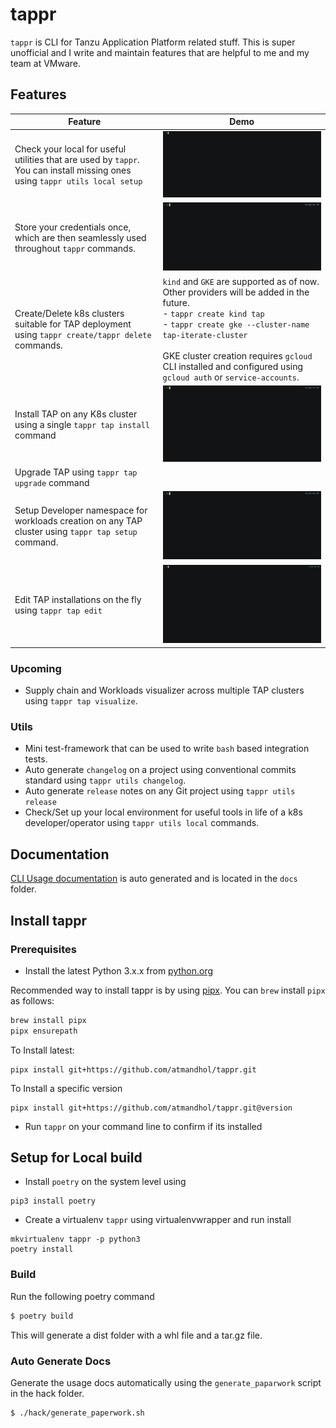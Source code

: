# tappr

`tappr` is CLI for Tanzu Application Platform related stuff. This is super unofficial and I write and maintain features that are helpful to me and my team at VMware.

## Features

| Feature                                                                                                                     | Demo                                                                                                                                                                                                                                                                                                      |
|-----------------------------------------------------------------------------------------------------------------------------|-----------------------------------------------------------------------------------------------------------------------------------------------------------------------------------------------------------------------------------------------------------------------------------------------------------|
| Check your local for useful utilities that are used by `tappr`. You can install missing ones using `tappr utils local setup` | ![Check Demo](assets/local-check.gif)                                                                                                                                                                                                                                                                     |
| Store your credentials once, which are then seamlessly used throughout `tappr` commands.                                    | ![Init Demo](assets/init.gif)                                                                                                                                                                                                                                                                             |
| Create/Delete k8s clusters suitable for TAP deployment using `tappr create/tappr delete` commands.                          | `kind` and `GKE` are supported as of now. Other providers will be added in the future.<br/> - `tappr create kind tap`<br/>- `tappr create gke --cluster-name tap-iterate-cluster`<br/><br/>GKE cluster creation requires `gcloud` CLI installed and configured using `gcloud auth` or `service-accounts`. |
| Install TAP on any K8s cluster using a single `tappr tap install` command                                                   | ![TAP Install Demo](assets/tap-install.gif)                                                                                                                                                                                                                                                               |
| Upgrade TAP using `tappr tap upgrade` command                                                                                                                            |                                                                                                                                                                                                                                                                                                           |
| Setup Developer namespace for workloads creation on any TAP cluster using `tappr tap setup` command.                        | ![Dev NS Setup Demo](assets/dev-setup.gif)                                                                                                                                                                                                                                                                |
| Edit TAP installations on the fly using `tappr tap edit`                                                                    | ![TAP Edit Demo](assets/tap-edit.gif)                                                                                                                                                                                                                                                                     |

### Upcoming

- Supply chain and Workloads visualizer across multiple TAP clusters using `tappr tap visualize`.

### Utils
- Mini test-framework that can be used to write `bash` based integration tests.
- Auto generate `changelog` on a project using conventional commits standard using `tappr utils changelog`.
- Auto generate `release` notes on any Git project using `tappr utils release`
- Check/Set up your local environment for useful tools in life of a k8s developer/operator using `tappr utils local` commands.

## Documentation
[CLI Usage documentation](docs/USAGE.md) is auto generated and is located in the `docs` folder.

## Install tappr
### Prerequisites
- Install the latest Python 3.x.x from [python.org](https://www.python.org/downloads/)

Recommended way to install tappr is by using [pipx](https://pypa.github.io/pipx/#install-pipx).
You can `brew` install `pipx` as follows:

```bash
brew install pipx
pipx ensurepath
```

To Install latest:
```
pipx install git+https://github.com/atmandhol/tappr.git
```

To Install a specific version
```
pipx install git+https://github.com/atmandhol/tappr.git@version
```

- Run `tappr` on your command line to confirm if its installed

## Setup for Local build

* Install `poetry` on the system level using 
```
pip3 install poetry
```
* Create a virtualenv `tappr` using virtualenvwrapper and run install
```
mkvirtualenv tappr -p python3
poetry install
```

### Build
Run the following poetry command
```bash
$ poetry build
```
This will generate a dist folder with a whl file and a tar.gz file.

### Auto Generate Docs
Generate the usage docs automatically using the `generate_paparwork` script in the hack folder.
```
$ ./hack/generate_paperwork.sh
```

